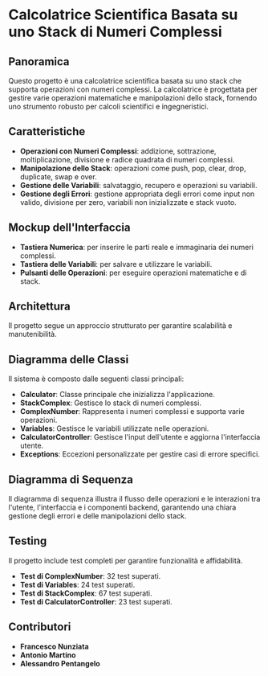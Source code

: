 <h1>Calcolatrice Scientifica Basata su uno Stack di Numeri Complessi</h1>
<h2>Panoramica</h2>
Questo progetto è una calcolatrice scientifica basata su uno stack che supporta operazioni con numeri complessi. La calcolatrice è progettata per gestire varie operazioni matematiche e manipolazioni dello stack, fornendo uno strumento robusto per calcoli scientifici e ingegneristici.

<h2>Caratteristiche</h2>
<ul>
    <li><b>Operazioni con Numeri Complessi</b>: addizione, sottrazione, moltiplicazione, divisione e radice quadrata di numeri complessi.</li>
    <li><b>Manipolazione dello Stack</b>: operazioni come push, pop, clear, drop, duplicate, swap e over.</li>
    <li><b>Gestione delle Variabili</b>: salvataggio, recupero e operazioni su variabili.</li>
    <li><b>Gestione degli Errori</b>: gestione appropriata degli errori come input non valido, divisione per zero, variabili non inizializzate e stack vuoto.</li>
</ul>

<h2>Mockup dell'Interfaccia</h2>
<ul>
    <li><b>Tastiera Numerica</b>: per inserire le parti reale e immaginaria dei numeri complessi.</li>
    <li><b>Tastiera delle Variabili</b>: per salvare e utilizzare le variabili.</li>
    <li><b>Pulsanti delle Operazioni</b>: per eseguire operazioni matematiche e di stack.</li>
</ul>

<h2>Architettura</h2>
Il progetto segue un approccio strutturato per garantire scalabilità e manutenibilità.

<h2>Diagramma delle Classi</h2>
Il sistema è composto dalle seguenti classi principali:
<ul>
    <li><b>Calculator</b>: Classe principale che inizializza l'applicazione.</li>
    <li><b>StackComplex</b>: Gestisce lo stack di numeri complessi.</li>
    <li><b>ComplexNumber</b>: Rappresenta i numeri complessi e supporta varie operazioni.</li>
    <li><b>Variables</b>: Gestisce le variabili utilizzate nelle operazioni.</li>
    <li><b>CalculatorController</b>: Gestisce l'input dell'utente e aggiorna l'interfaccia utente.</li>
    <li><b>Exceptions</b>: Eccezioni personalizzate per gestire casi di errore specifici.</li>
</ul>

<h2>Diagramma di Sequenza</h2>
Il diagramma di sequenza illustra il flusso delle operazioni e le interazioni tra l'utente, l'interfaccia e i componenti backend, garantendo una chiara gestione degli errori e delle manipolazioni dello stack.

<h2>Testing</h2>
Il progetto include test completi per garantire funzionalità e affidabilità.
<ul>
    <li><b>Test di ComplexNumber</b>: 32 test superati.</li>
    <li><b>Test di Variables</b>: 24 test superati.</li>
    <li><b>Test di StackComplex</b>: 67 test superati.</li>
    <li><b>Test di CalculatorController</b>: 23 test superati.</li>
</ul>

<h2>Contributori</h2>
<ul>
    <li><b>Francesco Nunziata</b></li>
    <li><b>Antonio Martino</b></li>
    <li><b>Alessandro Pentangelo</b></li>
</ul>
